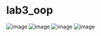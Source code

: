 # lab3_oop
![image](https://github.com/user-attachments/assets/fbb20ade-5195-4120-b379-0d45fc13a7d1)
![image](https://github.com/user-attachments/assets/4f319c67-cfbd-4c30-b73e-40a9cde6694e)
![image](https://github.com/user-attachments/assets/43bcd418-11e1-4c76-9bfe-0f64525bfa26)
![image](https://github.com/user-attachments/assets/c0811910-6056-4abc-8b5c-c78cfaee7ce1)
